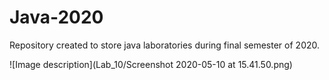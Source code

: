 # Java-2020
Repository created to store java laboratories during final semester of 2020.

![Image description](Lab_10/Screenshot 2020-05-10 at 15.41.50.png)
